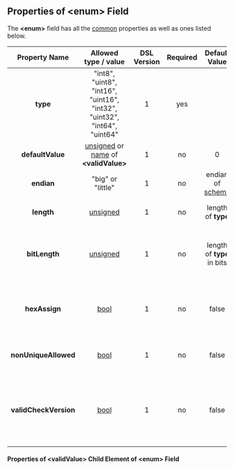 ## Properties of &lt;enum&gt; Field
The **&lt;enum&gt;** field has all the [common](fields.md) properties as
well as ones listed below.

|Property Name|Allowed type / value|DSL Version|Required|Default Value|Description|
|:-----------:|:------------------:|:---------:|:------:|:-----------:|-----------|
|**type**|"int8", "uint8", "int16", "uint16", "int32", "uint32", "int64", "uint64"|1|yes||Underlying primitive type.|
|**defaultValue**|[unsigned](../intro/numeric.md) or [name](../intro/names.md) of **&lt;validValue&gt;**|1|no|0|Default value.|
|**endian**|"big" or "little"|1|no|endian of [schema](../schema/schema.md)|Endian of the field.|
|**length**|[unsigned](../intro/numeric.md)|1|no|length of **type**|Forced serialization length.|
|**bitLength**|[unsigned](../intro/numeric.md)|1|no|length of **type** in bits|Serialization length in bits, applicable only to a member of [&lt;bitfield&gt;](../fields/bitfield.md).|
|**hexAssign**|[bool](../intro/boolean.md)|1|no|false|Assign generated enum values using hexadecimal numbers.|
|**nonUniqueAllowed**|[bool](../intro/boolean.md)|1|no|false|Allow non unique **&lt;validValue&gt;**-es.|
|**validCheckVersion**|[bool](../intro/boolean.md)|1|no|false|Take into account protocol version when generating code for field's value validity check.|

#### Properties of &lt;validValue&gt; Child Element of &lt;enum&gt; Field

